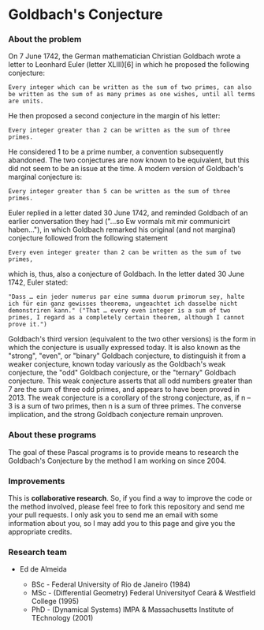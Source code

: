 # Goldbach's Conjecture

### About the problem

On 7 June 1742, the German mathematician Christian Goldbach wrote a letter to Leonhard Euler (letter XLIII)[6] in which he proposed the following conjecture:

```Every integer which can be written as the sum of two primes, can also be written as the sum of as many primes as one wishes, until all terms are units.```

He then proposed a second conjecture in the margin of his letter:

```Every integer greater than 2 can be written as the sum of three primes.```

He considered 1 to be a prime number, a convention subsequently abandoned. The two conjectures are now known to be equivalent, but this did not seem to be an issue at the time. A modern version of Goldbach's marginal conjecture is:

```Every integer greater than 5 can be written as the sum of three primes.```

Euler replied in a letter dated 30 June 1742, and reminded Goldbach of an earlier conversation they had ("…so Ew vormals mit mir communicirt haben…"), in which Goldbach remarked his original (and not marginal) conjecture followed from the following statement

```Every even integer greater than 2 can be written as the sum of two primes,```

which is, thus, also a conjecture of Goldbach. In the letter dated 30 June 1742, Euler stated:

```"Dass … ein jeder numerus par eine summa duorum primorum sey, halte ich für ein ganz gewisses theorema, ungeachtet ich dasselbe nicht demonstriren kann." ("That … every even integer is a sum of two primes, I regard as a completely certain theorem, although I cannot prove it.")```

Goldbach's third version (equivalent to the two other versions) is the form in which the conjecture is usually expressed today. It is also known as the "strong", "even", or "binary" Goldbach conjecture, to distinguish it from a weaker conjecture, known today variously as the Goldbach's weak conjecture, the "odd" Goldbach conjecture, or the "ternary" Goldbach conjecture. This weak conjecture asserts that all odd numbers greater than 7 are the sum of three odd primes, and appears to have been proved in 2013. The weak conjecture is a corollary of the strong conjecture, as, if n – 3 is a sum of two primes, then n is a sum of three primes. The converse implication, and the strong Goldbach conjecture remain unproven.

### About these programs

The goal of these Pascal programs is to provide means to research the Goldbach's Conjecture by the method I am working on since 2004.

### Improvements

This is **collaborative research**. So, if you find a way to improve the code or the method involved, please feel free to fork this repository and send me your pull requests. I only ask you to send me an email with some information about you, so I may add you to this page and give you the appropriate credits.

### Research team

- Ed de Almeida
  
  - BSc - Federal University of Rio de Janeiro (1984)
  - MSc - (Differential Geometry) Federal Universityof Ceará & Westfield College (1995)
  - PhD - (Dynamical Systems) IMPA & Massachusetts Institute of TEchnology (2001)

 
